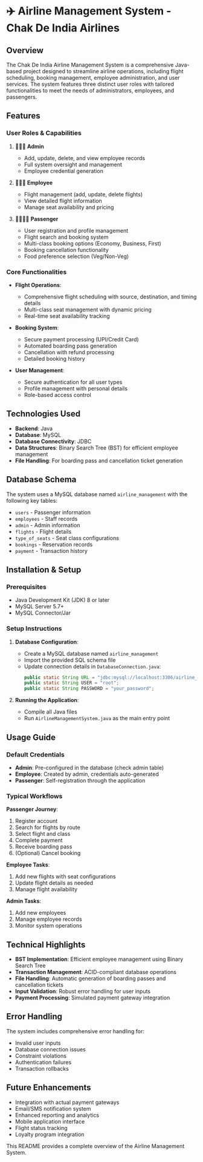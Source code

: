 # ✈️ Airline Management System - Chak De India Airlines

## Overview
The Chak De India Airline Management System is a comprehensive Java-based project designed to streamline airline operations, including flight scheduling, booking management, employee administration, and user services. The system features three distinct user roles with tailored functionalities to meet the needs of administrators, employees, and passengers.

## Features

### User Roles & Capabilities

1. 👨🏻‍💼 **Admin**
   - Add, update, delete, and view employee records
   - Full system oversight and management
   - Employee credential generation

2. 👩🏻‍💼 **Employee**
   - Flight management (add, update, delete flights)
   - View detailed flight information
   - Manage seat availability and pricing

3. 👨‍👩‍👦‍👦 **Passenger**
   - User registration and profile management
   - Flight search and booking system
   - Multi-class booking options (Economy, Business, First)
   - Booking cancellation functionality
   - Food preference selection (Veg/Non-Veg)

### Core Functionalities

- **Flight Operations**:
  - Comprehensive flight scheduling with source, destination, and timing details
  - Multi-class seat management with dynamic pricing
  - Real-time seat availability tracking

- **Booking System**:
  - Secure payment processing (UPI/Credit Card)
  - Automated boarding pass generation
  - Cancellation with refund processing
  - Detailed booking history

- **User Management**:
  - Secure authentication for all user types
  - Profile management with personal details
  - Role-based access control

## Technologies Used

- **Backend**: Java
- **Database**: MySQL
- **Database Connectivity**: JDBC
- **Data Structures**: Binary Search Tree (BST) for efficient employee management
- **File Handling**: For boarding pass and cancellation ticket generation

## Database Schema
The system uses a MySQL database named `airline_management` with the following key tables:
- `users` - Passenger information
- `employees` - Staff records
- `admin` - Admin information
- `flights` - Flight details
- `type_of_seats` - Seat class configurations
- `bookings` - Reservation records
- `payment` - Transaction history

## Installation & Setup

### Prerequisites
- Java Development Kit (JDK) 8 or later
- MySQL Server 5.7+
- MySQL Connector/Jar

### Setup Instructions

1. **Database Configuration**:
   - Create a MySQL database named `airline_management`
   - Import the provided SQL schema file
   - Update connection details in `DatabaseConnection.java`:
     ```java
     public static String URL = "jdbc:mysql://localhost:3306/airline_management";
     public static String USER = "root"; 
     public static String PASSWORD = "your_password";
     ```

2. **Running the Application**:
   - Compile all Java files
   - Run `AirlineManagementSystem.java` as the main entry point

## Usage Guide

### Default Credentials
- **Admin**: Pre-configured in the database (check admin table)
- **Employee**: Created by admin, credentials auto-generated
- **Passenger**: Self-registration through the application

### Typical Workflows

**Passenger Journey**:
1. Register account
2. Search for flights by route
3. Select flight and class
4. Complete payment
5. Receive boarding pass
6. (Optional) Cancel booking

**Employee Tasks**:
1. Add new flights with seat configurations
2. Update flight details as needed
3. Manage flight availability

**Admin Tasks**:
1. Add new employees
2. Manage employee records
3. Monitor system operations

## Technical Highlights

- **BST Implementation**: Efficient employee management using Binary Search Tree
- **Transaction Management**: ACID-compliant database operations
- **File Handling**: Automatic generation of boarding passes and cancellation tickets
- **Input Validation**: Robust error handling for user inputs
- **Payment Processing**: Simulated payment gateway integration

## Error Handling
The system includes comprehensive error handling for:
- Invalid user inputs
- Database connection issues
- Constraint violations
- Authentication failures
- Transaction rollbacks

## Future Enhancements
- Integration with actual payment gateways
- Email/SMS notification system
- Enhanced reporting and analytics
- Mobile application interface
- Flight status tracking
- Loyalty program integration

This README provides a complete overview of the Airline Management System.
